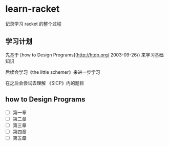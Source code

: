 # learn-racket

记录学习 racket 的整个过程


## 学习计划

先基于 [how to Design Programs](http://htdp.org/
2003-09-26/) 来学习基础知识

后续会学习《the little schemer》来进一步学习

在之后会尝试去理解 《SICP》内的题目


## how to Design Programs

- [ ] 第一章
- [ ] 第二章
- [ ] 第三章
- [ ] 第四章
- [ ] 第五章
